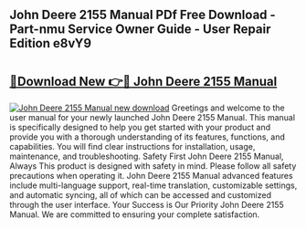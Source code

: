 ## John Deere 2155 Manual PDf Free Download - Part-nmu Service Owner Guide - User Repair Edition e8vY9

# <h2><a href="http://bc95126.oget.top/?id=John+Deere+2155+Manual">🔗Download New 👉🔴 John Deere 2155 Manual</a></h2>

[![John Deere 2155 Manual new download](https://i.imgur.com/5g1atiW.png)](http://bc95126.oget.top/?id=John+Deere+2155+Manual)
Greetings and welcome to the user manual for your newly launched John Deere 2155 Manual. This manual is specifically designed to help you get started with your product and provide you with a thorough understanding of its features, functions, and capabilities. You will find clear instructions for installation, usage, maintenance, and troubleshooting. Safety First John Deere 2155 Manual, Always This product is designed with safety in mind. Please follow all safety precautions when operating it. John Deere 2155 Manual advanced features include multi-language support, real-time translation, customizable settings, and automatic syncing, all of which can be accessed and customized through the user interface. Your Success is Our Priority John Deere 2155 Manual. We are committed to ensuring your complete satisfaction.
